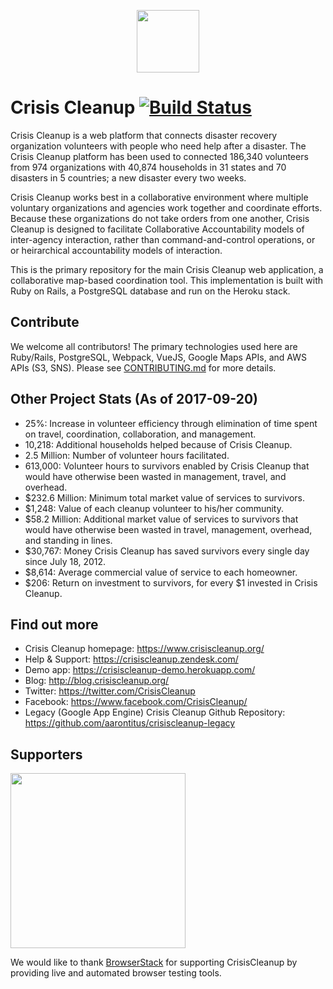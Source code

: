 <p align="center"><a href="https://www.crisiscleanup.org" target="_blank"><img width="100"src="https://www.crisiscleanup.org/assets/ccu-logo-balloons-2a4fa4ff9ee5ad03846e1d7bdb3cc71d.png"></a></p>

# Crisis Cleanup [![Build Status](https://circleci.com/gh/CrisisCleanup/crisiscleanup.png?style=shield)](https://circleci.com/gh/crisiscleanup/crisiscleanup)

Crisis Cleanup is a web platform that connects disaster recovery organization volunteers with people who need help after a disaster. The Crisis Cleanup platform has been used to connected 186,340 volunteers from 974 organizations with 40,874 households in 31 states and 70 disasters in 5 countries; a new disaster every two weeks.

Crisis Cleanup works best in a collaborative environment where multiple voluntary organizations and agencies work together and coordinate efforts. Because these organizations do not take orders from one another, Crisis Cleanup is designed to facilitate Collaborative Accountability models of inter-agency interaction, rather than command-and-control operations, or or heirarchical accountability models of interaction. 

This is the primary repository for the main Crisis Cleanup web application, a collaborative map-based coordination tool. This implementation is built with Ruby on Rails, a PostgreSQL database and run on the Heroku stack.

## Contribute

We welcome all contributors!  The primary technologies used here are Ruby/Rails, PostgreSQL, Webpack, VueJS, Google Maps APIs, and AWS APIs (S3, SNS).  Please see [CONTRIBUTING.md](CONTRIBUTING.md) for more details.

Other Project Stats (As of 2017-09-20)
-------------

 - 25%: Increase in volunteer efficiency through elimination of time spent on travel, coordination, collaboration, and management.
 - 10,218: Additional households helped because of Crisis Cleanup.
 - 2.5 Million: Number of volunteer hours facilitated.
 - 613,000: Volunteer hours to survivors enabled by Crisis Cleanup that would have otherwise been wasted in management, travel, and overhead.
 - $232.6 Million: Minimum total market value of services to survivors.
 - $1,248: Value of each cleanup volunteer to his/her community.
 - $58.2 Million: Additional market value of services to survivors that would have otherwise been wasted in travel, management, overhead, and standing in lines.
 - $30,767: Money Crisis Cleanup has saved survivors every single day since July 18, 2012.
 - $8,614: Average commercial value of service to each homeowner.
 - $206: Return on investment to survivors, for every $1 invested in Crisis Cleanup.

Find out more
-------------

 - Crisis Cleanup homepage: https://www.crisiscleanup.org/
 - Help & Support: https://crisiscleanup.zendesk.com/
 - Demo app: https://crisiscleanup-demo.herokuapp.com/
 - Blog: http://blog.crisiscleanup.org/
 - Twitter: https://twitter.com/CrisisCleanup
 - Facebook: https://www.facebook.com/CrisisCleanup/
 - Legacy (Google App Engine) Crisis Cleanup Github Repository: https://github.com/aarontitus/crisiscleanup-legacy

## Supporters
<img src="http://www.browserstack.com/images/layout/browserstack-logo-600x315.png" width="280"/>

We would like to thank [BrowserStack](http://www.browserstack.com) for supporting CrisisCleanup by providing live and automated browser testing tools.
